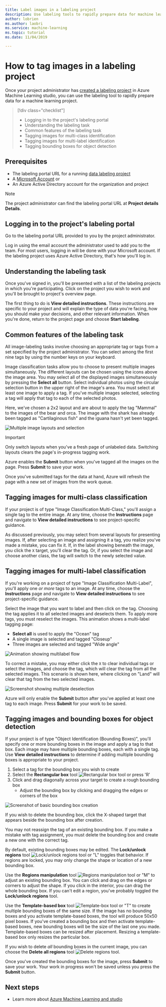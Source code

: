 ```yaml
---
title: Label images in a labeling project
description: Use labeling tools to rapidly prepare data for machine learning.
author: lobrien
ms.author: laobri
ms.service: machine-learning
ms.topic: tutorial
ms.date: 11/04/2019

---
```


# How to tag images in a labeling project

Once your project administrator has [created a labeling project](how-to-create-labeling-projects.md) in Azure Machine Learning studio, you can use the labeling tool to rapidly prepare data for a machine learning project. 

> [!div class="checklist"]
> * Logging in to the project's labeling portal 
> * Understanding the labeling task
> * Common features of the labeling task
> * Tagging images for multi-class identification
> * Tagging images for multi-label identification
> * Tagging bounding boxes for object detection

## Prerequisites

* The labeling portal URL for a running [data labeling project](how-to-create-labeling-projects.md)
* A [Microsoft Account](https://account.microsoft.com/account) or
* An Azure Active Directory account for the organization and project

> [!Note]
> The project administrator can find the labeling portal URL at **Project details** **Details**. 

## Logging in to the project's labeling portal

Go to the labeling portal URL provided to you by the project administrator. 

Log in using the email account the administrator used to add you to the team. For most users, logging in will be done with your Microsoft account. If the labeling project uses Azure Active Directory, that's how you'll log in. 

## Understanding the labeling task

Once you've signed in, you'll be presented with a list of the labeling projects in which you're participating. Click on the project you wish to work and you'll be brought to project's overview page. 

The first thing to do is **View detailed instructions**. These instructions are specific to your project and will explain the type of data you're facing, how you should make your decisions, and other relevant information. When you're done, return to the project page and choose **Start labeling**.

## Common features of the labeling task

All image-labeling tasks involve choosing an appropriate tag or tags from a set specified by the project administrator. You can select among the first nine tags by using the number keys on your keyboard.  

Image classification tasks allow you to choose to present multiple images simultaneously. The different layouts can be chosen using the icons above the image area. You may select all of the displayed images simultaneously by pressing the **Select all** button. Select individual photos using the circular selection button in the upper right of the image's area. You must select at least one image to apply a tag. If you've multiple images selected, selecting a tag will apply that tag to each of the selected photos.

Here, we've chosen a 2x2 layout and are about to apply the tag "Mammal" to the images of the bear and orca. The image with the shark has already been tagged as "Cartilaginous fish" and the iguana hasn't yet been tagged.

![Multiple image layouts and selection](media/how-to-label-images/layouts.png)

> [!Important] 
> Only switch layouts when you've a fresh page of unlabeled data. Switching layouts clears the page's in-progress tagging work. 

Azure enables the **Submit** button when you've tagged all the images on the page. Press **Submit** to save your work. 

Once you've submitted tags for the data at hand, Azure will refresh the page with a new set of images from the work queue.  

## Tagging images for multi-class classification

If your project is of type "Image Classification Multi-Class," you'll assign a single tag to the entire image. At any time, choose the **Instructions** page and navigate to **View detailed instructions** to see project-specific guidance. 

As discussed previously, you may select from several layouts for presenting images. If, after selecting an image and assigning it a tag, you realize you've made a mistake, you can fix it. If, in the label showing beneath the image, you click the `X` target, you'll clear the tag. Or, if you select the image and choose another class, the tag will switch to the newly selected value.

## Tagging images for multi-label classification

If you're working on a project of type "Image Classification Multi-Label", you'll apply one _or more_ tags to an image. At any time, choose the **Instructions** page and navigate to **View detailed instructions** to see project-specific guidance. 

Select the image that you want to label and then click on the tag. Choosing the tag applies it to all selected images and deselects them. To apply more tags, you must reselect the images. This animation shows a multi-label tagging page:

* **Select all** is used to apply the "Ocean" tag
* A single image is selected and tagged "Closeup"
* Three images are selected and tagged "Wide angle"

![Animation showing multilabel flow](media/how-to-label-images/multilabel.gif)

To correct a mistake, you may either click the `X` to clear individual tags or select the images, and choose the tag, which will clear the tag from all the selected images. This scenario is shown here, where clicking on "Land" will clear that tag from the two selected images.

![Screenshot showing multiple deselection](media/how-to-label-images/multiple_deselection.png)

Azure will only enable the **Submit** button after you've applied at least one tag to each image. Press **Submit** for your work to be saved.

## Tagging images and bounding boxes for object detection

If your project is of type "Object Identification (Bounding Boxes)", you'll specify one or more bounding boxes in the image and apply a tag to that box. Each image may have multiple bounding boxes, each with a single tag. Use **View detailed instructions** to determine if adding multiple bounding boxes is appropriate to your project.

1. Select a tag for the bounding box you wish to create
1. Select the **Rectangular box** tool ![Rectangular box tool](media/how-to-label-images/rectangular_box_tool.png) or press 'R' 
1. Click and drag diagonally across your target to create a rough bounding box
    * Adjust the bounding box by clicking and dragging the edges or corners of the box

![Screenshot of basic bounding box creation](media/how-to-label-images/bounding_box_sequence.png)

If you wish to delete the bounding box, click the X-shaped target that appears beside the bounding box after creation.

You may not reassign the tag of an existing bounding box. If you make a mistake with tag assignment, you must delete the bounding box and create a new one with the correct tag.

By default, existing bounding boxes may be edited. The **Lock/unlock regions** tool ![Lock/unlock regions tool](media/how-to-label-images/lock_bounding_boxes_tool.png) or "L" toggles that behavior. If regions are locked, you may only change the shape or location of a new bounding box.

Use the **Regions manipulation** tool ![Regions manipulation tool](media/how-to-label-images/regions_tool.png) or "M" to adjust an existing bounding box. You can click and drag on the edges or corners to adjust the shape. If you click in the interior, you can drag the whole bounding box. If you can't edit a region, you've probably toggled the **Lock/unlock regions** tool. 

Use the **Template-based box** tool ![Template-box tool](media/how-to-label-images/template_box_tool.png) or "T" to create multiple bounding boxes of the same size. If the image has no bounding boxes and you activate template-based boxes, the tool will produce 50x50 pixel boxes. If you've created a bounding box and then activate template-based boxes, new bounding boxes will be the size of the last one you made. Template-based boxes can be resized after placement. Resizing a template-based box only resizes the particular box. 

If you wish to delete _all_ bounding boxes in the current image, you can choose the **Delete all regions** tool ![Delete regions tool](media/how-to-label-images/delete_regions_tool.png). 

Once you've created the bounding boxes for the image, press **Submit** to save your work. Your work in progress won't be saved unless you press the **Submit** button. 

## Next steps

* Learn more about [Azure Machine Learning and studio](../compare-azure-ml-to-studio-classic.md)